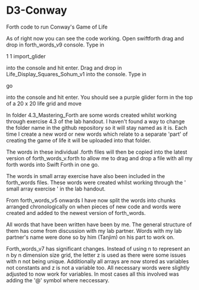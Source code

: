 # D3-Conway
Forth code to run Conway's Game of Life



As of right now you can see the code working.
Open swiftforth
drag and drop in forth_words_v9 console.
Type in 

1 1 import_glider 

into the console and hit enter.
Drag and drop in 
Life_Display_Squares_Sohum_v1 into the console.
Type in 

go 

into the console and hit enter.
You should see a purple glider form in the top of a 20 x 20 life grid and move









In folder 4.3_Mastering_Forth are some words created whilst working through exercise 4.3 of the lab handout. I haven't found a way to change the folder name in the github repository so it will stay named as it is. Each time I create a new word or new words which relate to a separate 'part' of creating the game of life it will be uploaded into that folder.

The words in these individual .forth files will then be copied into the latest version of forth_words_v.forth to allow me to drag and drop a file with all my forth words into Swift Forth in one go. 

The words in small array exercise have also been included in the forth_words files. These words were created whilst working through the ' small array exercise ' in the lab handout.

From forth_words_v5 onwards I have now split the words into chunks arranged chronologically on when pieces of new code and words were created and added to the newest version of forth_words.

All words that have been written have been by me. The general structure of them has come from discussion with my lab partner. Words with my lab partner's name were done so by him (Tanjim) on his part to work on.

Forth_words_v7 has significant changes. Instead of using n to represent an n by n dimension size grid, the letter z is used as there were some issues with n not being unique. Additionally all arrays are now stored as variables not constants and z is not a variable too. All necessary words were slightly adjusted to now work for variables. In most cases all this involved was adding the '@' symbol where neccessary. 
